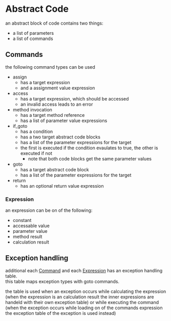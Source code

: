 # Abstract Code

an abstract block of code contains two things:
+ a list of parameters
+ a list of commands

## Commands

the following command types can be used
+ assign
    + has a target expression
    + and a assignment value expression
+ access
    + has a target expression, which should be accessed
    + an invalid access leads to an error
+ method invocation
    + has a target method reference
    + has a list of parameter value expressions
+ if_goto
    + has a condition
    + has a two target abstract code blocks
    + has a list of the parameter expressions for the target
    + the first is executed if the condition evaulates to true, the other is executed if not
        + note that both code blocks get the same parameter values
+ goto
    + has a target abstract code block
    + has a list of the parameter expressions for the target
+ return
    + has an optional return value expression

### Expression

an expression can be on of the following:
+ constant
+ accessable value
+ parameter value
+ method result
+ calculation result

## Exception handling

additional each [Command](#commands) and each [Expression](#expression) has an exception handling table.    
this table maps exception types with goto commands.

the table is used when an exception occurs while calculating the expression (when the expression is an calculation result the inner expressions are handeld with their own exception table) or while executing the command (when the exception occurs while loading on of the commands expression the exception table of the exception is used instead)